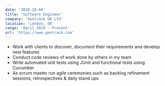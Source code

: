 ```yaml
---
date: '2020-10-04'
title: 'Software Engineer'
company: 'Gentrack UK Ltd'
location: 'London, UK'
range: 'April 2019 - Present'
url: 'https://www.gentrack.com'
---
```


- Work with clients to discover, document their requirements and develop new features
- Conduct code reviews of work done by others in my team
- Write automated unit tests using JUnit and functional tests using Cucumber
- As scrum master run agile ceremonies such as backlog refinement sessions, retrospectives & daily stand ups
